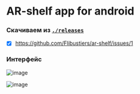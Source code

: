 # AR-shelf app for android
### Скачиваем из [`./releases`](https://github.com/Flibustiers/ar-shelf/releases/)

- [X] https://github.com/Flibustiers/ar-shelf/issues/1

### Интерфейс
![image](https://user-images.githubusercontent.com/67013355/227759362-668e4fd0-32e3-4657-b7b6-b09d624c244f.png)

![image](https://user-images.githubusercontent.com/67013355/227759369-eea55cf9-3856-4667-91dc-fd539418f4c5.png)

